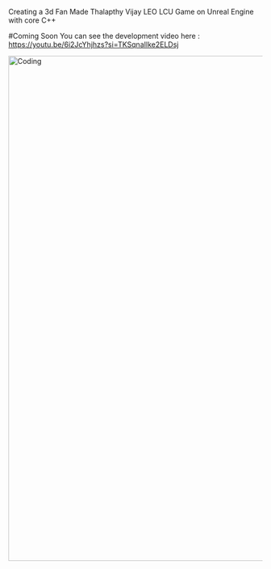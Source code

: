 Creating a 3d Fan Made Thalapthy Vijay LEO LCU Game on Unreal Engine with core C++

#Coming Soon
You can see the development video here : https://youtu.be/6i2JcYhjhzs?si=TKSqnaIlke2ELDsj

<img align="left" alt="Coding" width="1000" src="https://github.com/prathakpr/Leo_LCU_Game/blob/master/LeoThumb.png">
